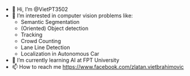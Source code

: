 - 👋 Hi, I’m @VietPT3502
- 👀 I’m interested in computer vision problems like:
  + Semantic Segmentation
  + (Oriented) Object detection
  + Tracking
  + Crowd Counting
  + Lane Line Detection
  + Localization in Autonomous Car 
- 🌱 I’m currently learning AI at FPT University
- 📫 How to reach me https://www.facebook.com/zlatan.vietbrahimovic

<!---
VietPT3502/VietPT3502 is a ✨ special ✨ repository because its `README.md` (this file) appears on your GitHub profile.
You can click the Preview link to take a look at your changes.
--->
